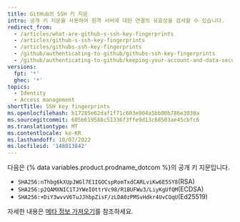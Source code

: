 ```yaml
---
title: GitHub의 SSH 키 지문
intro: 공개 키 지문을 사용하여 원격 서버에 대한 연결의 유효성을 검사할 수 있습니다.
redirect_from:
  - /articles/what-are-github-s-ssh-key-fingerprints
  - /articles/github-s-ssh-key-fingerprints
  - /articles/githubs-ssh-key-fingerprints
  - /github/authenticating-to-github/githubs-ssh-key-fingerprints
  - /github/authenticating-to-github/keeping-your-account-and-data-secure/githubs-ssh-key-fingerprints
versions:
  fpt: '*'
  ghec: '*'
topics:
  - Identity
  - Access management
shortTitle: SSH key fingerprints
ms.openlocfilehash: b17285e62daf1f71c603e004a5bb00b786e3038a
ms.sourcegitcommit: 605b619588c51336f3ffe9d13c68503ae45cbfc6
ms.translationtype: MT
ms.contentlocale: ko-KR
ms.lasthandoff: 10/07/2022
ms.locfileid: '148013842'
---
```

다음은 {% data variables.product.prodname_dotcom %}의 공개 키 지문입니다.

- `SHA256:nThbg6kXUpJWGl7E1IGOCspRomTxdCARLviKw6E5SY8`(RSA)
- `SHA256:p2QAMXNIC1TJYWeIOttrVc98/R1BUFWu3/LiyKgUfQM`(ECDSA)
- `SHA256:+DiY3wvvV6TuJJhbpZisF/zLDA0zPMSvHdkr4UvCOqU`(Ed25519)

자세한 내용은 [메타 정보 가져오기](/rest/meta#get-github-meta-information)를 참조하세요.
